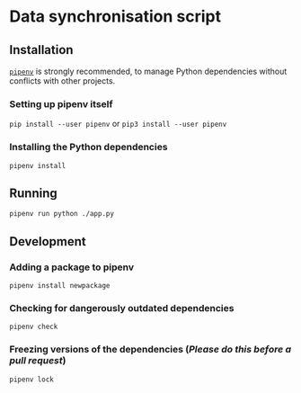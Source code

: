 # Data synchronisation script

## Installation

[`pipenv`](https://docs.pipenv.org/en/latest/) is strongly recommended, to manage Python dependencies without conflicts with other projects.

### Setting up pipenv itself

`pip install --user pipenv` or `pip3 install --user pipenv`

### Installing the Python dependencies

`pipenv install`

## Running

`pipenv run python ./app.py`

## Development

### Adding a package to pipenv

`pipenv install newpackage`

### Checking for dangerously outdated dependencies

`pipenv check`

### Freezing versions of the dependencies (*Please do this before a pull request*)

`pipenv lock`
